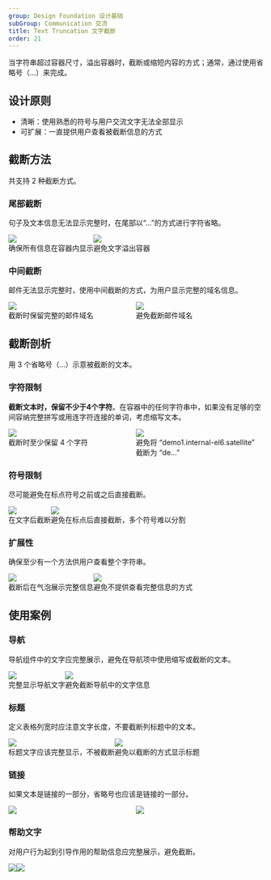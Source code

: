 ```yaml
---
group: Design Foundation 设计基础
subGroup: Communication 交流
title: Text Truncation 文字截断
order: 21
---
```


当字符串超过容器尺寸，溢出容器时，截断或缩短内容的方式；通常，通过使用省略号（…）来完成。

## 设计原则

- 清晰：使用熟悉的符号与用户交流文字无法全部显示
- 可扩展：一直提供用户查看被截断信息的方式

## 截断方法

共支持 2 种截断方式。

### 尾部截断

句子及文本信息无法显示完整时，在尾部以“...”的方式进行字符省略。

<div style="display: flex">
  <div>
    <img src="https://mdn.alipayobjects.com/oceanbase_design/afts/img/qnswRozhkcAAAAAAAAAAAAAADv3-AQBr/original" />
    <div class="image-description"><Do></Do></div>
    <div class="image-description">确保所有信息在容器内显示</div>
  </div>
  <div>
    <img src="https://mdn.alipayobjects.com/oceanbase_design/afts/img/29XZR75lnA0AAAAAAAAAAAAADv3-AQBr/original" />
    <div class="image-description"><Donot></Donot></div>
    <div class="image-description">避免文字溢出容器</div>
  </div>
</div>

### 中间截断

邮件无法显示完整时，使用中间截断的方式，为用户显示完整的域名信息。

<div style="display: flex">
  <div style="width: 50%">
    <img src="https://mdn.alipayobjects.com/oceanbase_design/afts/img/6-v3SauTLhcAAAAAAAAAAAAADv3-AQBr/original" />
    <div class="image-description"><Do></Do></div>
    <div class="image-description">截断时保留完整的邮件域名</div>
  </div>
  <div style="width: 50%">
    <img src="https://mdn.alipayobjects.com/oceanbase_design/afts/img/oLOsRaGTO6UAAAAAAAAAAAAADv3-AQBr/original" />
    <div class="image-description"><Donot></Donot></div>
    <div class="image-description">避免截断邮件域名</div>
  </div>
</div>

## 截断剖析

用 3 个省略号（…）示意被截断的文本。

### 字符限制

<strong>截断文本时，保留不少于4个字符</strong>。在容器中的任何字符串中，如果没有足够的空间容纳完整拼写或用连字符连接的单词，考虑缩写文本。

<div style="display: flex">
  <div style="width: 50%">
    <img src="https://mdn.alipayobjects.com/oceanbase_design/afts/img/q1MDTYexsgsAAAAAAAAAAAAADv3-AQBr/original" />
    <div class="image-description"><Do></Do></div>
    <div class="image-description">截断时至少保留 4 个字符</div>
  </div>
  <div style="width: 50%">
    <img src="https://mdn.alipayobjects.com/oceanbase_design/afts/img/q361Q7TioPUAAAAAAAAAAAAADv3-AQBr/original" />
    <div class="image-description"><Donot></Donot></div>
    <div class="image-description">避免将 “demo1.internal-el6.satellite” 截断为 “de…”</div>
  </div>
</div>

### 符号限制

尽可能避免在标点符号之前或之后直接截断。

<div style="display: flex">
  <div>
    <img src="https://mdn.alipayobjects.com/oceanbase_design/afts/img/jEW8QIM5xukAAAAAAAAAAAAADv3-AQBr/original" />
    <div class="image-description"><Do></Do></div>
    <div class="image-description">在文字后截断</div>
  </div>
  <div>
    <img src="https://mdn.alipayobjects.com/oceanbase_design/afts/img/RoddQq0baRAAAAAAAAAAAAAADv3-AQBr/original" />
    <div class="image-description"><Donot></Donot></div>
    <div class="image-description">避免在标点后直接截断，多个符号难以分割</div>
  </div>
</div>

### 扩展性

确保至少有一个方法供用户查看整个字符串。

<div style="display: flex">
  <div>
    <img src="https://mdn.alipayobjects.com/oceanbase_design/afts/img/Kuu4TrMjz7gAAAAAAAAAAAAADv3-AQBr/original" />
    <div class="image-description"><Do></Do></div>
    <div class="image-description">截断后在气泡展示完整信息</div>
  </div>
  <div>
    <img src="https://mdn.alipayobjects.com/oceanbase_design/afts/img/wDDRQrBDsEYAAAAAAAAAAAAADv3-AQBr/original" />
    <div class="image-description"><Donot></Donot></div>
    <div class="image-description">避免不提供查看完整信息的方式</div>
  </div>
</div>

## 使用案例

### 导航

导航组件中的文字应完整展示，避免在导航项中使用缩写或截断的文本。

<div style="display: flex">
  <div>
    <img src="https://mdn.alipayobjects.com/oceanbase_design/afts/img/8lCrRLWhel8AAAAAAAAAAAAADv3-AQBr/original" />
    <div class="image-description"><Do></Do></div>
    <div class="image-description">完整显示导航文字</div>
  </div>
  <div>
    <img src="https://mdn.alipayobjects.com/oceanbase_design/afts/img/uOnlS5AK4mcAAAAAAAAAAAAADv3-AQBr/original" />
    <div class="image-description"><Donot></Donot></div>
    <div class="image-description">避免截断导航中的文字信息</div>
  </div>
</div>

### 标题

定义表格列宽时应注意文字长度，不要截断列标题中的文本。

<div style="display: flex">
  <div>
    <img src="https://mdn.alipayobjects.com/oceanbase_design/afts/img/BL5wSrmq0RgAAAAAAAAAAAAADv3-AQBr/original" />
    <div class="image-description"><Do></Do></div>
    <div class="image-description">标题文字应该完整显示，不被截断</div>
  </div>
  <div>
    <img src="https://mdn.alipayobjects.com/oceanbase_design/afts/img/Nb-MQ6UsyjgAAAAAAAAAAAAADv3-AQBr/original" />
    <div class="image-description"><Donot></Donot></div>
    <div class="image-description">避免以截断的方式显示标题</div>
  </div>
</div>

### 链接

如果文本是链接的一部分，省略号也应该是链接的一部分。

<div style="display: flex">
  <div style="width: 50%">
    <img src="https://mdn.alipayobjects.com/oceanbase_design/afts/img/TBUYR7BhWzUAAAAAAAAAAAAADv3-AQBr/original" />
    <div class="image-description"><Do></Do></div>
  </div>
  <div style="width: 50%">
    <img src="https://mdn.alipayobjects.com/oceanbase_design/afts/img/HpsIQYlc2EMAAAAAAAAAAAAADv3-AQBr/original" />
    <div class="image-description"><Donot></Donot></div>
  </div>
</div>

### 帮助文字

对用户行为起到引导作用的帮助信息应完整展示，避免截断。

<div style="display: flex">
  <div>
    <img src="https://mdn.alipayobjects.com/oceanbase_design/afts/img/hrzyRr4M9eEAAAAAAAAAAAAADv3-AQBr/original" />
    <div class="image-description"><Do></Do></div>
  </div>
  <div>
    <img src="https://mdn.alipayobjects.com/oceanbase_design/afts/img/RAMkTZtLYfkAAAAAAAAAAAAADv3-AQBr/original" />
    <div class="image-description"><Donot></Donot></div>
  </div>
</div>
